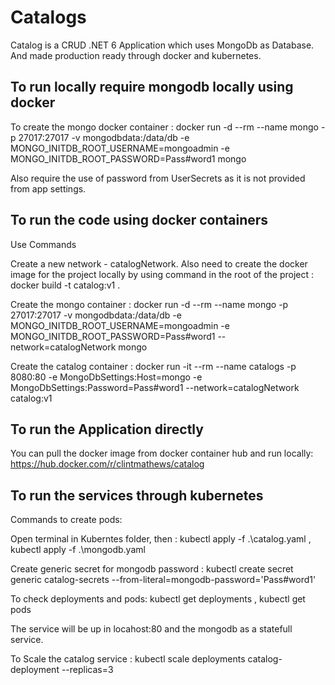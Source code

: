 # Catalogs

Catalog is a CRUD .NET 6 Application which uses MongoDb as Database. And made production ready through docker and kubernetes.

## To run locally require mongodb locally using docker

To create the mongo docker container : 
docker run  -d --rm --name mongo -p 27017:27017 -v mongodbdata:/data/db -e MONGO_INITDB_ROOT_USERNAME=mongoadmin -e MONGO_INITDB_ROOT_PASSWORD=Pass#word1 mongo

Also require the use of password from UserSecrets as it is not provided from app settings.

## To run the code using docker containers
Use Commands

Create a new network - catalogNetwork.
Also need to create the docker image for the project locally by using command in the root of the project : docker build -t catalog:v1 .

Create the mongo container : docker run  -d --rm --name mongo -p 27017:27017 -v mongodbdata:/data/db -e MONGO_INITDB_ROOT_USERNAME=mongoadmin -e MONGO_INITDB_ROOT_PASSWORD=Pass#word1 --network=catalogNetwork mongo

Create the catalog container : docker run -it --rm --name catalogs -p 8080:80 -e MongoDbSettings:Host=mongo -e MongoDbSettings:Password=Pass#word1 --network=catalogNetwork catalog:v1


## To run the Application directly

You can pull the docker image from docker container hub and run locally: https://hub.docker.com/r/clintmathews/catalog

## To run the services through kubernetes

Commands to create pods:

Open terminal in Kuberntes folder, then : kubectl apply -f .\catalog.yaml , kubectl apply -f .\mongodb.yaml

Create generic secret for mongodb password : kubectl create secret generic catalog-secrets --from-literal=mongodb-password='Pass#word1'

To check deployments and pods: kubectl get deployments , kubectl get pods  

The service will be up in locahost:80 and the mongodb as a statefull service.

To Scale the catalog service : kubectl scale deployments catalog-deployment --replicas=3




